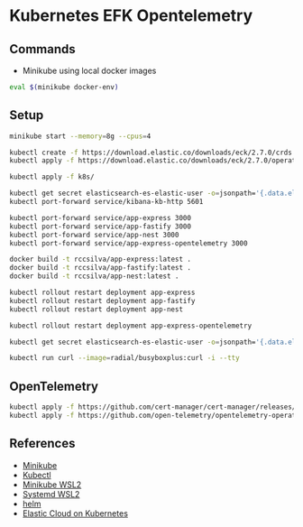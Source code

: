 # Kubernetes EFK Opentelemetry

## Commands

- Minikube using local docker images

```bash
eval $(minikube docker-env)
```

## Setup

```bash
minikube start --memory=8g --cpus=4

kubectl create -f https://download.elastic.co/downloads/eck/2.7.0/crds.yaml
kubectl apply -f https://download.elastic.co/downloads/eck/2.7.0/operator.yaml
```

```bash
kubectl apply -f k8s/

kubectl get secret elasticsearch-es-elastic-user -o=jsonpath='{.data.elastic}' | base64 --decode; echo
kubectl port-forward service/kibana-kb-http 5601

kubectl port-forward service/app-express 3000
kubectl port-forward service/app-fastify 3000
kubectl port-forward service/app-nest 3000
kubectl port-forward service/app-express-opentelemetry 3000

docker build -t rccsilva/app-express:latest .
docker build -t rccsilva/app-fastify:latest .
docker build -t rccsilva/app-nest:latest .

kubectl rollout restart deployment app-express
kubectl rollout restart deployment app-fastify
kubectl rollout restart deployment app-nest

kubectl rollout restart deployment app-express-opentelemetry

kubectl get secret elasticsearch-es-elastic-user -o=jsonpath='{.data.elastic}' | base64 --decode; echo
```

```bash
kubectl run curl --image=radial/busyboxplus:curl -i --tty
```

## OpenTelemetry

```bash
kubectl apply -f https://github.com/cert-manager/cert-manager/releases/download/v1.11.0/cert-manager.yaml
kubectl apply -f https://github.com/open-telemetry/opentelemetry-operator/releases/latest/download/opentelemetry-operator.yaml
```

## References

- [Minikube](https://minikube.sigs.k8s.io/docs/start/)
- [Kubectl](https://kubernetes.io/docs/tasks/tools/install-kubectl-linux/)
- [Minikube WSL2](https://www.virtualizationhowto.com/2021/11/install-minikube-in-wsl-2-with-kubectl-and-helm/)
- [Systemd WSL2](https://devblogs.microsoft.com/commandline/systemd-support-is-now-available-in-wsl/)
- [helm](https://helm.sh/docs/intro/install/)
- [Elastic Cloud on Kubernetes](https://www.elastic.co/guide/en/cloud-on-k8s/current/k8s-quickstart.html)